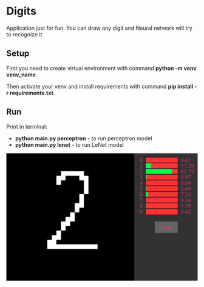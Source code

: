 # Digits
Application just for fun. You can draw any digit and Neural network will try to recognize it

## Setup
First you need to create virtual environment with command **python -m venv venv_name**.

Then activate your venv and install requirements with command **pip install -r requirements.txt**.

## Run
Print in terminal:
- **python main.py perceptron** - to run perceptron model
- **python main.py lenet** - to run LeNet model

![demo](demo.png)

